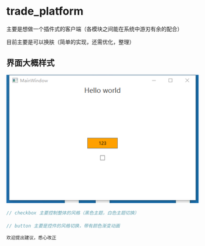 # trade_platform

主要是想做一个插件式的客户端（各模块之间能在系统中游刃有余的配合）

目前主要是可以换肤（简单的实现，还需优化，整理）

## 界面大概样式

![主界面](./markdown/主页面.png)

```csharp
// checkbox 主要控制整体的风格（黑色主题，白色主题切换）

// button 主要是控件的风格切换，带有颜色渐变动画
```
` 欢迎提出建议，悉心改正 `